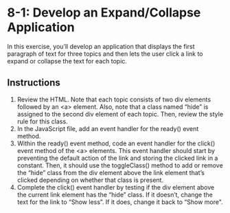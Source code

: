 # 8-1: Develop an Expand/Collapse Application
In this exercise, you’ll develop an application that displays the first paragraph of text for three topics and then lets the user click a link to expand or collapse the text for each topic.
## Instructions
1. Review the HTML. Note that each topic consists of two div elements followed by an \<a> element. Also, note that a class named “hide” is assigned to the second div element of each topic. Then, review the style rule for this class.
2. In the JavaScript file, add an event handler for the ready() event method.
3. Within the ready() event method, code an event handler for the click() event method of the \<a> elements. This event handler should start by preventing the default action of the link and storing the clicked link in a constant. Then, it should use the toggleClass() method to add or remove the “hide” class from the div element above the link element that’s clicked depending on whether that class is present.
4. Complete the click() event handler by testing if the div element above the current link element has the “hide” class. If it doesn’t, change the text for the link to “Show less”. If it does, change it back to “Show more".